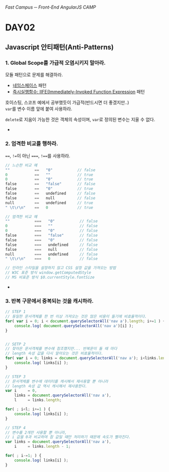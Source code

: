 ###### Fast Campus ─ Front-End AngularJS CAMP

# DAY02

## Javascript 안티패턴(Anti-Patterns)

### 1. Global Scope를 가급적 오염시키지 말아라.

모듈 패턴으로 문제를 해결하라.
<!-- 참고해서 읽어보길! http://www.nextree.co.kr/p7650/ -->

- [네임스페이스](https://addyosmani.com/blog/essential-js-namespacing/) 패턴
- [즉시실행함수: IIFE(Immediately-Invoked Function Expression](http://benalman.com/news/2010/11/immediately-invoked-function-expression/) 패턴

호이스팅, 스코프 예에서 공부했듯이 가급적(반드시면 더 좋겠지만..)<br>
`var`를 변수 이름 앞에 붙여 사용하라.

`delete`로 지움이 가능한 것은 객체의 속성이며, `var`로 정의된 변수는 지울 수 없다.

-

### 2. 엄격한 비교를 행하라.

`==`, `!=`이 아닌 `===`, `!==`를 사용하라.

```js
// 느슨한 비교 예
""           ==   "0"           // false
0            ==   ""            // true
0            ==   "0"           // true
false        ==   "false"       // false
false        ==   "0"           // true
false        ==   undefined     // false
false        ==   null          // false
null         ==   undefined     // true
" \t\r\n"    ==   0             // true

// 엄격한 비교 예
""           ===   "0"           // false
0            ===   ""            // false
0            ===   "0"           // false
false        ===   "false"       // false
false        ===   "0"           // false
false        ===   undefined     // false
false        ===   null          // false
null         ===   undefined     // false
" \t\r\n"    ===   0             // false
```

```js
// 인라인 스타일을 설정하지 않고 CSS 설정 값을 가져오는 방법
// W3C 표준 방식 window.getComputedStyle
// MS 비표준 방식 $0.currentStyle.fontSize
```

-

### 3. 반복 구문에서 중복되는 것을 캐시하라.

```js
// STEP 1
// 동일한 문서객체를 한 번 이상 가져오는 것은 많은 비용이 들기에 비효율적이다.
for( var i = 0; i < document.querySelectorAll('nav a').length; i+=1 ) {
    console.log( document.querySelectorAll('nav a')[i] );
}


// SETP 2
// 찾아온 문서객체를 변수에 참조했지만... 반복문이 돌 때 마다
// length 속성 값을 다시 알아오는 것은 비효율적이다.
for( var i = 0; links = document.querySelectorAll('nav a'); i<links.length; i+=1 ) {
    console.log( links[i] );
}

// STEP 3
// 문서객체를 변수에 데이터를 캐시해서 재사용할 뿐 아니라
// length 속성 값 역시 캐시해서 재사용한다.
var i     = 0,
    links = document.querySelectorAll('nav a'),
    l     = links.length;

for( ; i<l; i+=1 ) {
    console.log( links[i] );
}

// STEP 4
// 변수를 2개만 사용할 뿐 아니라,
// i 값을 0과 비교하여 참 값일 때만 처리하기 때문에 속도가 빨라진다.
var links = document.querySelectorAll('nav a'),
    i     = links.length - 1;

for( ; i-=1; ) {
    console.log( links[i] );
}
```